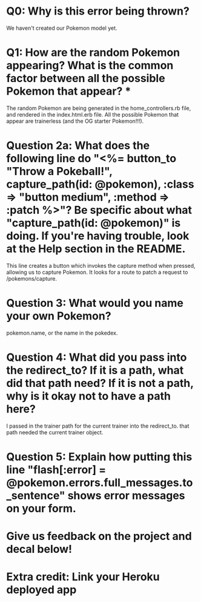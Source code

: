 # Q0: Why is this error being thrown?
We haven't created our Pokemon model yet.

# Q1: How are the random Pokemon appearing? What is the common factor between all the possible Pokemon that appear? *
The random Pokemon are being generated in the home_controllers.rb file, and rendered in the index.html.erb file. All the possible Pokemon that appear are trainerless (and the OG starter Pokemon!!!).

# Question 2a: What does the following line do "<%= button_to "Throw a Pokeball!", capture_path(id: @pokemon), :class => "button medium", :method => :patch %>"? Be specific about what "capture_path(id: @pokemon)" is doing. If you're having trouble, look at the Help section in the README.
This line creates a button which invokes the capture method when pressed, allowing us to capture Pokemon. It looks for a route to patch a request to /pokemons/capture.

# Question 3: What would you name your own Pokemon?
pokemon.name, or the name in the pokedex.

# Question 4: What did you pass into the redirect_to? If it is a path, what did that path need? If it is not a path, why is it okay not to have a path here?
I passed in the trainer path for the current trainer into the redirect_to. that path needed the current trainer object.

# Question 5: Explain how putting this line "flash[:error] = @pokemon.errors.full_messages.to_sentence" shows error messages on your form.

# Give us feedback on the project and decal below!

# Extra credit: Link your Heroku deployed app
